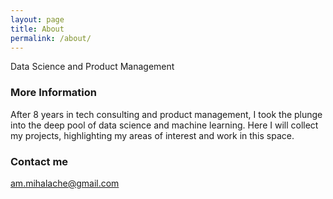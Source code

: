 ```yaml
---
layout: page
title: About
permalink: /about/
---
```


Data Science and Product Management 

### More Information

After 8 years in tech consulting and product management, I took the plunge into the deep pool of data science and machine learning. 
Here I will collect my projects, highlighting my areas of interest and work in this space. 

### Contact me

[am.mihalache@gmail.com](mailto:am.mihalache@gmail.com)

